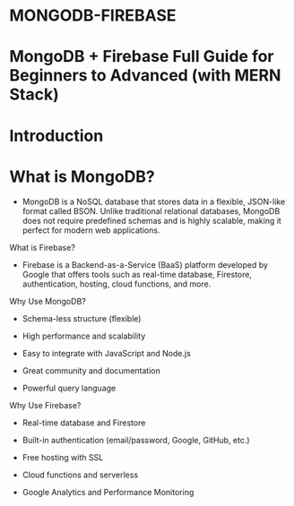 # MONGODB-FIREBASE

# MongoDB + Firebase Full Guide for Beginners to Advanced (with MERN Stack)

# Introduction

# What is MongoDB?

- MongoDB is a NoSQL database that stores data in a flexible, JSON-like format called BSON. Unlike traditional relational databases, MongoDB does not require predefined schemas and is highly scalable, making it perfect for modern web applications.

What is Firebase?

- Firebase is a Backend-as-a-Service (BaaS) platform developed by Google that offers tools such as real-time database, Firestore, authentication, hosting, cloud functions, and more.

Why Use MongoDB?

  - Schema-less structure (flexible)

  - High performance and scalability

  - Easy to integrate with JavaScript and Node.js

  - Great community and documentation

  - Powerful query language

Why Use Firebase?

  - Real-time database and Firestore

  - Built-in authentication (email/password, Google, GitHub, etc.)

  - Free hosting with SSL

  - Cloud functions and serverless

  - Google Analytics and Performance Monitoring
